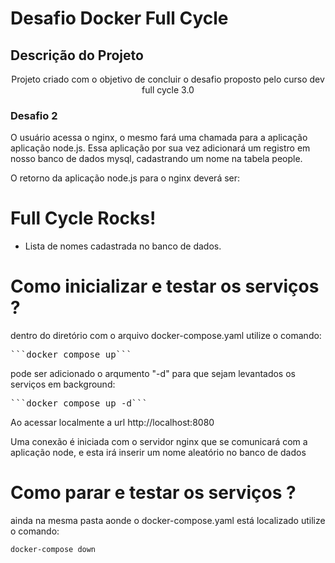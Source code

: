 # Desafio Docker Full Cycle

## Descrição do Projeto
<p align="center">Projeto criado com o objetivo de concluir o desafio proposto pelo curso dev full cycle 3.0</p>

<h3>Desafio 2</h3>

O usuário acessa o nginx, o mesmo fará uma chamada para a aplicação aplicação node.js. Essa aplicação por sua vez adicionará um registro em nosso banco de dados mysql, cadastrando um nome na tabela people.

O retorno da aplicação node.js para o nginx deverá ser:

<h1>Full Cycle Rocks!</h1>

- Lista de nomes cadastrada no banco de dados.
# Como inicializar e testar os serviços ?
  dentro do diretório com o arquivo docker-compose.yaml utilize o comando:
  <pre>```docker compose up```</pre>

  pode ser adicionado o arqumento "-d" para que sejam levantados os serviços em background:
  <pre>```docker compose up -d```</pre>

  Ao acessar localmente a url
    http://localhost:8080

Uma conexão é iniciada com o servidor nginx que se comunicará com a aplicação node, e esta irá inserir um nome aleatório no banco de dados


# Como parar e testar os serviços ?
  ainda na mesma pasta aonde o docker-compose.yaml está localizado utilize o comando:
    <pre>```docker-compose down```</pre>